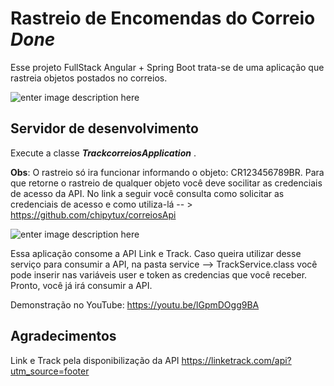 # Rastreio de Encomendas do Correio *Done*

Esse projeto FullStack Angular + Spring Boot  trata-se de uma aplicação que rastreia objetos postados no correios.

![enter image description here](https://uploaddeimagens.com.br/images/004/250/499/original/screen.jpg?1670208514)


## Servidor de desenvolvimento

Execute  a classe ***TrackcorreiosApplication*** .

**Obs**: O rastreio só ira funcionar informando o objeto: CR123456789BR. Para que retorne o rastreio de qualquer objeto você deve socilitar as credenciais de acesso da API. No link a seguir você consulta como solicitar as credenciais de acesso e como utiliza-lá -- > https://github.com/chipytux/correiosApi

![enter image description here](https://uploaddeimagens.com.br/images/004/250/521/original/ECLIP.jpg?1670209529)

Essa aplicação consome a API Link e Track. Caso queira utilizar desse serviço para consumir a API, na pasta service --> TrackService.class você pode inserir nas variáveis user e token as credencias que você receber. Pronto, você já irá consumir a API.

Demonstração no YouTube: https://youtu.be/lGpmDOgg9BA

## Agradecimentos

Link e Track pela disponibilização da API https://linketrack.com/api?utm_source=footer

